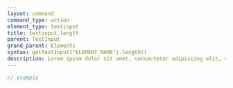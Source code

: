 ```yaml
---
layout: command
command_type: action
element_type: textinput
title: textinput.length
parent: TextInput
grand_parent: Elements
syntax: getTextInput("ELEMENT_NAME").length()
description: Lorem ipsum dolor sit amet, consectetur adipiscing elit, sed do eiusmod tempor incididunt ut labore et dolore magna aliqua. Ut enim ad minim veniam, quis nostrud exercitation ullamco laboris nisi ut aliquip ex ea commodo consequat.
---
```


```javascript
// example
```